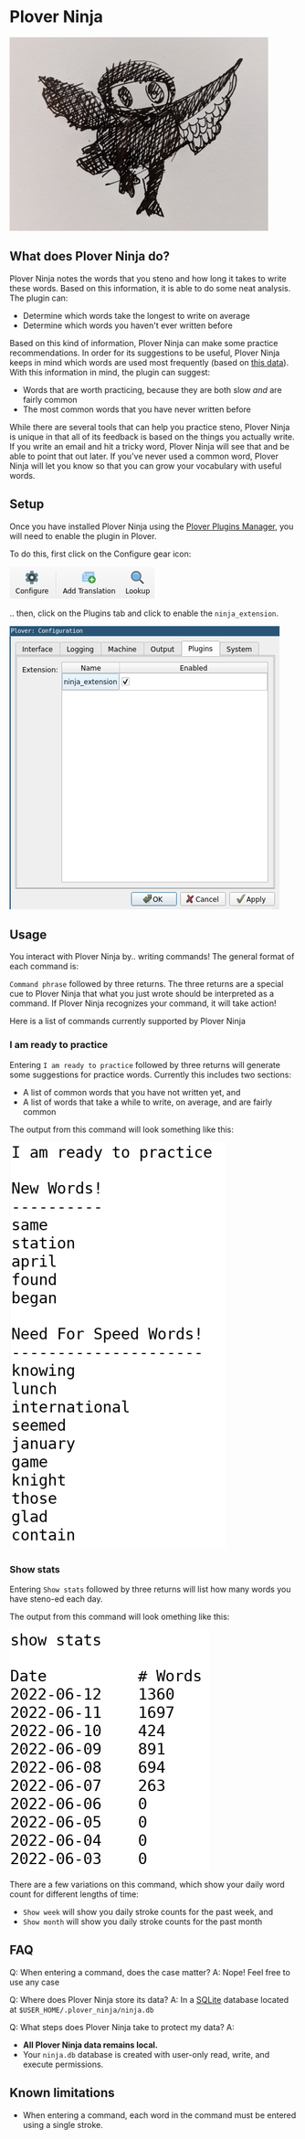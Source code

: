 # Plover Ninja

![Ninja Dolores](/images/dolores-ninja.png "Dolores Ninja")

## What does Plover Ninja do?

Plover Ninja notes the words that you steno and how long it takes to write these words. Based on this information, it is able to do some neat analysis. The plugin can:

* Determine which words take the longest to write on average
* Determine which words you haven't ever written before

Based on this kind of information, Plover Ninja can make some practice recommendations. In order for its suggestions to be useful, Plover Ninja keeps in mind which words are used most frequently (based on [this data](https://github.com/IlyaSemenov/wikipedia-word-frequency)). With this information in mind, the plugin can suggest:

* Words that are worth practicing, because they are both slow *and* are fairly common
* The most common words that you have never written before

While there are several tools that can help you practice steno, Plover Ninja is unique in that all of its feedback is based on the things you actually write. If you write an email and hit a tricky word, Plover Ninja will see that and be able to point that out later. If you've never used a common word, Plover Ninja will let you know so that you can grow your vocabulary with useful words.

## Setup

Once you have installed Plover Ninja using the [Plover Plugins Manager](https://github.com/openstenoproject/plover/wiki/Plugins), you will need to enable the plugin in Plover.

To do this, first click on the Configure gear icon:

![Plover Configuration Gear](/images/plover_configure_gear.png "Configuration Gear")

.. then, click on the Plugins tab and click to enable the `ninja_extension`.

![Plugins Tab](/images/plover_enable_plugin.png "Plugins Tab")

## Usage

You interact with Plover Ninja by.. writing commands! The general format of each command is:

`Command phrase` followed by three returns. The three returns are a special cue to Plover Ninja that what you just wrote should be interpreted as a command. If Plover Ninja recognizes your command, it will take action!

Here is a list of commands currently supported by Plover Ninja

### I am ready to practice

Entering `I am ready to practice` followed by three returns will generate some suggestions for practice words. Currently this includes two sections:

* A list of common words that you have not written yet, and
* A list of words that take a while to write, on average, and are fairly common

The output from this command will look something like this:

![Practice Words](/images/practice_words.png "Practice Words")

### Show stats

Entering `Show stats` followed by three returns will list how many words you have steno-ed each day.

The output from this command will look omething like this:

![Shows stats](/images/show_stats.png "Show stats")

There are a few variations on this command, which show your daily word count for different lengths of time:

* `Show week` will show you daily stroke counts for the past week, and
* `Show month` will show you daily stroke counts for the past month

## FAQ

Q: When entering a command, does the case matter?
A: Nope! Feel free to use any case

Q: Where does Plover Ninja store its data?
A: In a [SQLite](https://www.sqlite.org/index.html) database located at `$USER_HOME/.plover_ninja/ninja.db`

Q: What steps does Plover Ninja take to protect my data?
A:

* **All Plover Ninja data remains local.**
* Your `ninja.db` database is created with user-only read, write, and execute permissions.

## Known limitations

* When entering a command, each word in the command must be entered using a single stroke.
